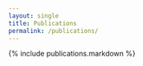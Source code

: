 ```yaml
---
layout: single
title: Publications
permalink: /publications/
---
```


{% include publications.markdown %}
